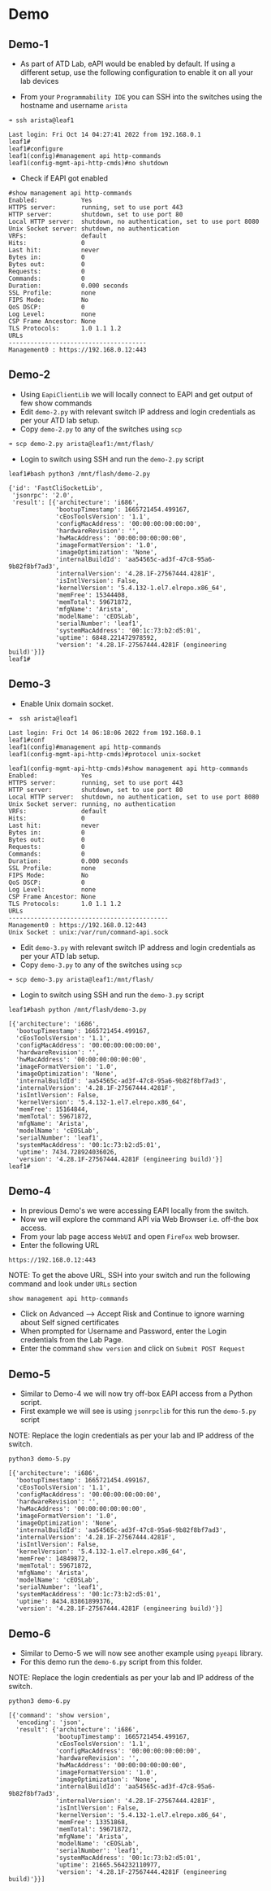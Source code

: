 # Demo

## Demo-1

- As part of ATD Lab, eAPI would be enabled by default. If using a different setup, use the following configuration to enable it on all your lab devices

- From your `Programmability IDE` you can SSH into the switches using the hostname and username `arista`

```shell
➜ ssh arista@leaf1

Last login: Fri Oct 14 04:27:41 2022 from 192.168.0.1
leaf1#
leaf1#configure 
leaf1(config)#management api http-commands 
leaf1(config-mgmt-api-http-cmds)#no shutdown 
```

- Check if EAPI got enabled

```shell
#show management api http-commands 
Enabled:            Yes
HTTPS server:       running, set to use port 443
HTTP server:        shutdown, set to use port 80
Local HTTP server:  shutdown, no authentication, set to use port 8080
Unix Socket server: shutdown, no authentication
VRFs:               default
Hits:               0
Last hit:           never
Bytes in:           0
Bytes out:          0
Requests:           0
Commands:           0
Duration:           0.000 seconds
SSL Profile:        none
FIPS Mode:          No
QoS DSCP:           0
Log Level:          none
CSP Frame Ancestor: None
TLS Protocols:      1.0 1.1 1.2
URLs                                  
--------------------------------------
Management0 : https://192.168.0.12:443
```

## Demo-2

- Using `EapiClientLib` we will locally connect to EAPI and get output of few show commands
- Edit `demo-2.py` with relevant switch IP address and login credentials as per your ATD lab setup.
- Copy `demo-2.py` to any of the switches using `scp`

```shell
➜ scp demo-2.py arista@leaf1:/mnt/flash/   
```

- Login to switch using SSH and run the `demo-2.py` script

```shell
leaf1#bash python3 /mnt/flash/demo-2.py

{'id': 'FastCliSocketLib',
 'jsonrpc': '2.0',
 'result': [{'architecture': 'i686',
             'bootupTimestamp': 1665721454.499167,
             'cEosToolsVersion': '1.1',
             'configMacAddress': '00:00:00:00:00:00',
             'hardwareRevision': '',
             'hwMacAddress': '00:00:00:00:00:00',
             'imageFormatVersion': '1.0',
             'imageOptimization': 'None',
             'internalBuildId': 'aa54565c-ad3f-47c8-95a6-9b82f8bf7ad3',
             'internalVersion': '4.28.1F-27567444.4281F',
             'isIntlVersion': False,
             'kernelVersion': '5.4.132-1.el7.elrepo.x86_64',
             'memFree': 15344408,
             'memTotal': 59671872,
             'mfgName': 'Arista',
             'modelName': 'cEOSLab',
             'serialNumber': 'leaf1',
             'systemMacAddress': '00:1c:73:b2:d5:01',
             'uptime': 6848.221472978592,
             'version': '4.28.1F-27567444.4281F (engineering build)'}]}
leaf1#
```

## Demo-3

- Enable Unix domain socket.

```shell
➜  ssh arista@leaf1

Last login: Fri Oct 14 06:18:06 2022 from 192.168.0.1
leaf1#conf
leaf1(config)#management api http-commands 
leaf1(config-mgmt-api-http-cmds)#protocol unix-socket 

leaf1(config-mgmt-api-http-cmds)#show management api http-commands 
Enabled:            Yes
HTTPS server:       running, set to use port 443
HTTP server:        shutdown, set to use port 80
Local HTTP server:  shutdown, no authentication, set to use port 8080
Unix Socket server: running, no authentication
VRFs:               default
Hits:               0
Last hit:           never
Bytes in:           0
Bytes out:          0
Requests:           0
Commands:           0
Duration:           0.000 seconds
SSL Profile:        none
FIPS Mode:          No
QoS DSCP:           0
Log Level:          none
CSP Frame Ancestor: None
TLS Protocols:      1.0 1.1 1.2
URLs                                        
--------------------------------------------
Management0 : https://192.168.0.12:443      
Unix Socket : unix:/var/run/command-api.sock
```

- Edit `demo-3.py` with relevant switch IP address and login credentials as per your ATD lab setup.
- Copy `demo-3.py` to any of the switches using `scp`

```shell
➜ scp demo-3.py arista@leaf1:/mnt/flash/   
```

- Login to switch using SSH and run the `demo-3.py` script

```shell
leaf1#bash python /mnt/flash/demo-3.py

[{'architecture': 'i686',
  'bootupTimestamp': 1665721454.499167,
  'cEosToolsVersion': '1.1',
  'configMacAddress': '00:00:00:00:00:00',
  'hardwareRevision': '',
  'hwMacAddress': '00:00:00:00:00:00',
  'imageFormatVersion': '1.0',
  'imageOptimization': 'None',
  'internalBuildId': 'aa54565c-ad3f-47c8-95a6-9b82f8bf7ad3',
  'internalVersion': '4.28.1F-27567444.4281F',
  'isIntlVersion': False,
  'kernelVersion': '5.4.132-1.el7.elrepo.x86_64',
  'memFree': 15164844,
  'memTotal': 59671872,
  'mfgName': 'Arista',
  'modelName': 'cEOSLab',
  'serialNumber': 'leaf1',
  'systemMacAddress': '00:1c:73:b2:d5:01',
  'uptime': 7434.728924036026,
  'version': '4.28.1F-27567444.4281F (engineering build)'}]
leaf1#
```

## Demo-4

- In previous Demo's we were accessing EAPI locally from the switch.
- Now we will explore the command API via Web Browser i.e. off-the box access.
- From your lab page access `WebUI` and open `FireFox` web browser.
- Enter the following URL 

```shell
https://192.168.0.12:443
```

NOTE: To get the above URL, SSH into your switch and run the following command and look under `URLs` section

```shell
show management api http-commands 
```

- Click on Advanced --> Accept Risk and Continue to ignore warning about Self signed certificates
- When prompted for Username and Password, enter the Login credentials from the Lab Page.
- Enter the command `show version` and click on `Submit POST Request`

## Demo-5

- Similar to Demo-4 we will now try off-box EAPI access from a Python script.
- First example we will see is using `jsonrpclib` for this run the `demo-5.py` script

NOTE: Replace the login credentials as per your lab and IP address of the switch.

```shell
python3 demo-5.py

[{'architecture': 'i686',
  'bootupTimestamp': 1665721454.499167,
  'cEosToolsVersion': '1.1',
  'configMacAddress': '00:00:00:00:00:00',
  'hardwareRevision': '',
  'hwMacAddress': '00:00:00:00:00:00',
  'imageFormatVersion': '1.0',
  'imageOptimization': 'None',
  'internalBuildId': 'aa54565c-ad3f-47c8-95a6-9b82f8bf7ad3',
  'internalVersion': '4.28.1F-27567444.4281F',
  'isIntlVersion': False,
  'kernelVersion': '5.4.132-1.el7.elrepo.x86_64',
  'memFree': 14849872,
  'memTotal': 59671872,
  'mfgName': 'Arista',
  'modelName': 'cEOSLab',
  'serialNumber': 'leaf1',
  'systemMacAddress': '00:1c:73:b2:d5:01',
  'uptime': 8434.83861899376,
  'version': '4.28.1F-27567444.4281F (engineering build)'}]
```

## Demo-6

- Similar to Demo-5 we will now see another example using `pyeapi` library.
- For this demo run the `demo-6.py` script from this folder.

NOTE: Replace the login credentials as per your lab and IP address of the switch.

```shell
python3 demo-6.py

[{'command': 'show version',
  'encoding': 'json',
  'result': {'architecture': 'i686',
             'bootupTimestamp': 1665721454.499167,
             'cEosToolsVersion': '1.1',
             'configMacAddress': '00:00:00:00:00:00',
             'hardwareRevision': '',
             'hwMacAddress': '00:00:00:00:00:00',
             'imageFormatVersion': '1.0',
             'imageOptimization': 'None',
             'internalBuildId': 'aa54565c-ad3f-47c8-95a6-9b82f8bf7ad3',
             'internalVersion': '4.28.1F-27567444.4281F',
             'isIntlVersion': False,
             'kernelVersion': '5.4.132-1.el7.elrepo.x86_64',
             'memFree': 13351868,
             'memTotal': 59671872,
             'mfgName': 'Arista',
             'modelName': 'cEOSLab',
             'serialNumber': 'leaf1',
             'systemMacAddress': '00:1c:73:b2:d5:01',
             'uptime': 21665.564232110977,
             'version': '4.28.1F-27567444.4281F (engineering build)'}}]
```
